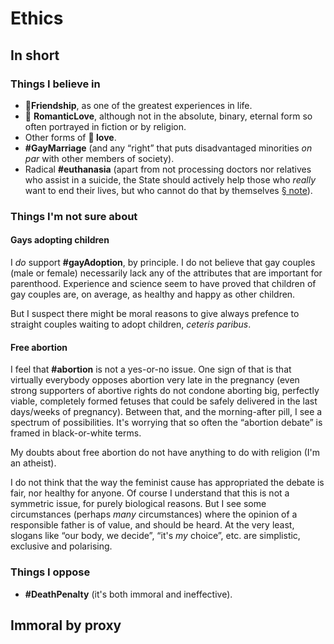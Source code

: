 # Ethics

## In short

### Things I believe in

* **:triangular_flag_on_post:Friendship**, as one of the greatest experiences in life.
* :triangular_flag_on_post: **RomanticLove**, although not in the absolute, binary, eternal form so often portrayed in fiction or by religion.
* Other forms of **:triangular_flag_on_post: love**.
* **#GayMarriage** (and any &ldquo;right&rdquo; that puts disadvantaged minorities *on par* with other members of society).
* Radical **#euthanasia** (apart from not processing doctors nor relatives who assist in a suicide, the State should actively help those who *really* want to
  end their lives, but who cannot do that by themselves [&sect; note](footnotes#1)).

### Things I'm not sure about

#### Gays adopting children

I *do* support **#gayAdoption**, by principle.
I do not believe that gay couples (male or female) necessarily lack any of the attributes that are important for parenthood.
Experience and science seem to have proved that children of gay couples are, on average, as healthy and happy as other children.

But I suspect there might be moral reasons to give always prefence to straight couples waiting to adopt children, *ceteris paribus*.

#### Free abortion

I feel that **#abortion** is not a yes-or-no issue.
One sign of that is that virtually everybody opposes abortion very late in the pregnancy (even strong supporters of abortive rights do not condone aborting big,
perfectly viable, completely formed fetuses that could be safely delivered in the last days/weeks of pregnancy).
Between that, and the morning-after pill, I see a spectrum of possibilities.
It's worrying that so often the &ldquo;abortion debate&rdquo; is framed in black-or-white terms.

My doubts about free abortion do not have anything to do with religion (I'm an atheist).

I do not think that the way the feminist cause has appropriated the debate is fair, nor healthy for anyone.
Of course I understand that this is not a symmetric issue, for purely biological reasons.
But I see some circumstances (perhaps *many* circumstances) where the opinion of a responsible father is of value, and should be heard.
At the very least, slogans like &ldquo;our body, we decide&rdquo;, &ldquo;it's *my* choice&rdquo;, etc. are simplistic, exclusive and polarising.

### Things I oppose

* **#DeathPenalty** (it's both immoral and ineffective).

## Immoral by proxy
